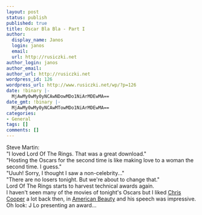 ```yaml
---
layout: post
status: publish
published: true
title: Oscar Bla Bla - Part I
author:
  display_name: Janos
  login: janos
  email: 
  url: http://rusiczki.net
author_login: janos
author_email: 
author_url: http://rusiczki.net
wordpress_id: 126
wordpress_url: http://www.rusiczki.net/wp/?p=126
date: !binary |-
  MjAwMy0wMy0yNCAwNDowMDo1NiArMDEwMA==
date_gmt: !binary |-
  MjAwMy0wMy0yNCAwMTowMDo1NiArMDEwMA==
categories:
- General
tags: []
comments: []
---
```

<p>Steve Martin:<br />
"I loved Lord Of The Rings. That was a great download."<br />
"Hosting the Oscars for the second time is like making love to a woman the second time. I guess."<br />
"Uuuh! Sorry, I thought I saw a non-celebrity..."<br />
"There are no losers tonight. But we're about to change that."<br />
Lord Of The Rings starts to harvest technical awards again.<br />
I haven't seen many of the movies of tonight's Oscars but I liked <a href="http://us.imdb.com/Name?Cooper%2C+Chris+(I)">Chris Cooper</a> a lot back then, in <a href="http://us.imdb.com/Title?0169547" title="One of my favourite movies...">American Beauty</a> and his speech was impressive.<br />
Oh look: J Lo presenting an award...</p>
